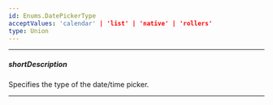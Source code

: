 ```yaml
---
id: Enums.DatePickerType
acceptValues: 'calendar' | 'list' | 'native' | 'rollers'
type: Union
---
```

---
##### shortDescription
Specifies the type of the date/time picker.

---

